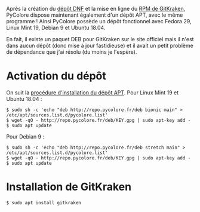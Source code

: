 <!--
.. title: GitKraken dans le dépôt APT PyColore pour Debian 9, Linux Min 19 et Ubuntu 18.04
.. slug: gitkraken-dans-le-depot-apt-pycolore-pour-debian-9-linux-min-19-et-ubuntu-1804
.. date: 2018-12-10 22:37:58 UTC+01:00
.. tags: 
.. category: 
.. link: 
.. description: 
.. type: text
-->

Après la création du [dépôt DNF](https://www.pycolore.fr/depot-dnf) et la mise en 
ligne du [RPM de GitKraken](../gitkraken-en-rpm-pour-fedora-sur-le-depot-dnf-de-pycolore/), PyColore
dispose maintenant également d'un dépôt APT, avec le même programme ! Ainsi PyColore
possède un dépôt fonctionnel avec Fedora 29, Linux Mint 19, Debian 9 et Ubuntu 18.04.

En fait, il existe un paquet DEB pour GitKraken sur le site officiel mais il n'est dans
aucun dépôt (donc mise à jour fastidieuse) et il avait un petit problème de dépendance que
j'ai résolu (du moins je l'espère).<!-- TEASER_END -->

# Activation du dépôt

On suit la [procédure d'installation du dépôt APT](https://www.pycolore.fr/depot-apt). Pour 
Linux Mint 19 et Ubuntu 18.04 :

```
$ sudo sh -c 'echo "deb http://repo.pycolore.fr/deb bionic main" > /etc/apt/sources.list.d/pycolore.list'
$ wget -qO - http://repo.pycolore.fr/deb/KEY.gpg | sudo apt-key add -
$ sudo apt update
```

Pour Debian 9 :

```
$ sudo sh -c 'echo "deb http://repo.pycolore.fr/deb stretch main" > /etc/apt/sources.list.d/pycolore.list'
$ wget -qO - http://repo.pycolore.fr/deb/KEY.gpg | sudo apt-key add -
$ sudo apt update
```

# Installation de GitKraken

```
$ sudo apt install gitkraken
```